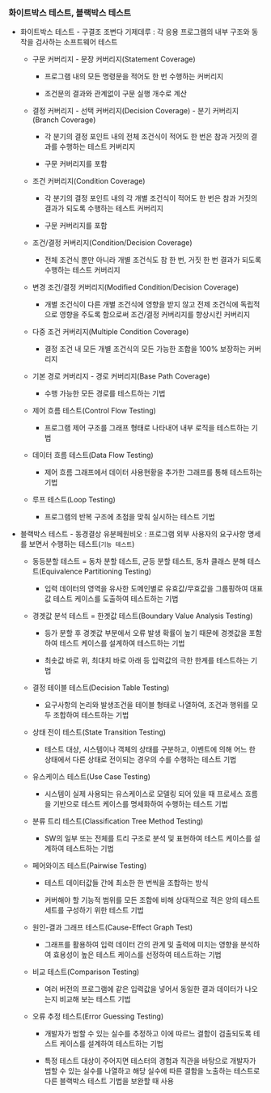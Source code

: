 ### 화이트박스 테스트, 블랙박스 테스트

- 화이트박스 테스트 - 구결조 조변다 기제데루 : 각 응용 프로그램의 내부 구조와 동작을 검사하는 소프트웨어 테스트
  
  - 구문 커버리지 - 문장 커버리지(Statement Coverage)
    
    - 프로그램 내의 모든 명령문을 적어도 한 번 수행하는 커버리지
    
    - 조건문의 결과와 관계없이 구문 실행 개수로 계산
  
  - 결정 커버리지 - 선택 커버리지(Decision Coverage) - 분기 커버리지(Branch Coverage)
    
    - 각 분기의 결정 포인트 내의 전체 조건식이 적어도 한 번은 참과 거짓의 결과를 수행하는 테스트 커버리지
    
    - 구문 커버리지를 포함
  
  - 조건 커버리지(Condition Coverage)
    
    - 각 분기의 결정 포인트 내의 각 개별 조건식이 적어도 한 번은 참과 거짓의 결과가 되도록 수행하는 테스트 커버리지
    
    - 구문 커버리지를 포함
  
  - 조건/결정 커버리지(Condition/Decision Coverage)
    
    - 전체 조건식 뿐만 아니라 개별 조건식도 참 한 번, 거짓 한 번 결과가 되도록 수행하는 테스트 커버리지
  
  - 변경 조건/결정 커버리지(Modified Condition/Decision Coverage)
    
    - 개별 조건식이 다른 개별 조건식에 영향을 받지 않고 전제 조건식에 독립적으로 영향을 주도록 함으로써 조건/결정 커버리지를 향상시킨 커버리지
  
  - 다중 조건 커버리지(Multiple Condition Coverage)
    
    - 결정 조건 내 모든 개별 조건식의 모든 가능한 조합을 100% 보장하는 커버리지
  
  - 기본 경로 커버리지 - 경로 커버리지(Base Path Coverage)
    
    - 수행 가능한 모든 경로를 테스트하는 기법
  
  - 제어 흐름 테스트(Control Flow Testing)
    
    - 프로그램 제어 구조를 그래프 형태로 나타내어 내부 로직을 테스트하는 기법
  
  - 데이터 흐름 테스트(Data Flow Testing)
    
    - 제어 흐름 그래프에서 데이터 사용현황을 추가한 그래프를 통해 테스트하는 기법
  
  - 루프 테스트(Loop Testing)
    
    - 프로그램의 반복 구조에 초점을 맞춰 실시하는 테스트 기법

- 블랙박스 테스트 - 동경결상 유분페원비오 : 프로그램 외부 사용자의 요구사항 명세를 보면서 수행하는 테스트(`기능 테스트`)
  
  - 동등분할 테스트 = 동차 분할 테스트, 균등 분할 테스트, 동차 클래스 분해 테스트(Equivalence Partitioning Testing)
    
    - 입력 데이터의 영역을 유사한 도메인별로 유효값/무효값을 그룹핑하여 대표값 테스트 케이스를 도출하여 테스트하는 기법
  
  - 경곗값 분석 테스트 = 한곗값 테스트(Boundary Value Analysis Testing)
    
    - 등가 분할 후 경곗값 부분에서 오류 발생 확률이 높기 때문에 경곗값을 포함하여 테스트 케이스를 설계하여 테스트하는 기법
    
    - 최솟값 바로 위, 최대치 바로 아래 등 입력값의 극한 한계를 테스트하는 기법
  
  - 결정 테이블 테스트(Decision Table Testing)
    
    - 요구사항의 논리와 발생조건을 테이블 형태로 나열하여, 조건과 행위를 모두 조합하여 테스트하는 기법
  
  - 상태 전이 테스트(State Transition Testing)
    
    - 테스트 대상, 시스템이나 객체의 상태를 구분하고, 이벤트에 의해 어느 한 상태에서 다른 상태로 전이되는 경우의 수를 수행하는 테스트 기법
  
  - 유스케이스 테스트(Use Case Testing)
    
    - 시스템이 실제 사용되는 유스케이스로 모델링 되어 있을 때 프로세스 흐름을 기반으로 테스트 케이스를 명세화하여 수행하는 테스트 기법
  
  - 분류 트리 테스트(Classification Tree Method Testing)
    
    - SW의 일부 또는 전체를 트리 구조로 분석 및 표현하여 테스트 케이스를 설계하여 테스트하는 기법
  
  - 페어와이즈 테스트(Pairwise Testing)
    
    - 테스트 데이터값들 간에 최소한 한 번씩을 조합하는 방식
    
    - 커버해야 할 기능적 범위를 모든 조합에 비해 상대적으로 적은 양의 테스트 세트를 구성하기 위한 테스트 기법
  
  - 원인-결과 그래프 테스트(Cause-Effect Graph Test)
    
    - 그래프를 활용하여 입력 데이터 간의 관계 및 출력에 미치는 영향을 분석하여 효용성이 높은 테스트 케이스를 선정하여 테스트하는 기법
  
  - 비교 테스트(Comparison Testing)
    
    - 여러 버전의 프로그램에 같은 입력값을 넣어서 동일한 결과 데이터가 나오는지 비교해 보는 테스트 기법
  
  - 오류 추정 테스트(Error Guessing Testing)
    
    - 개발자가 범할 수 있는 실수를 추정하고 이에 따르느 결함이 검출되도록 테스트 케이스를 설계하여 테스트하는 기법
    
    - 특정 테스트 대상이 주어지면 테스터의 경험과 직관을 바탕으로 개발자가 범할 수 있는 실수를 나열하고 해당 실수에 따른 결함을 노출하는 테스트로 다른 블랙박스 테스트 기법을 보완할 때 사용